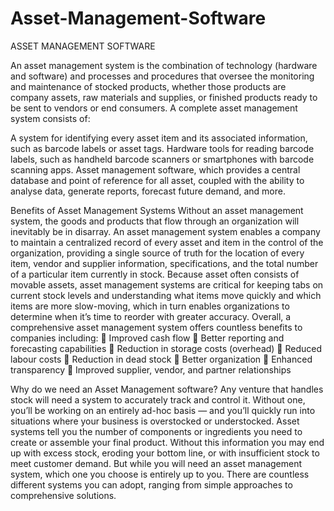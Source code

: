 # Asset-Management-Software
ASSET  MANAGEMENT SOFTWARE

An asset management system is the combination of technology (hardware and software) and processes and procedures that oversee the monitoring and maintenance of stocked products, whether those products are company assets, raw materials and supplies, or finished products ready to be sent to vendors or end consumers. A complete asset management system consists of:

A system for identifying every asset item and its associated information, such as barcode labels or asset tags. 
Hardware tools for reading barcode labels, such as handheld barcode scanners or smartphones with barcode scanning apps.
Asset management software, which provides a central database and point of reference for all asset, coupled with the ability to analyse data, generate reports, forecast future demand, and more.

Benefits of Asset Management Systems
Without an asset management system, the goods and products that flow through an organization will inevitably be in disarray. An asset management system enables a company to maintain a centralized record of every asset and item in the control of the organization, providing a single source of truth for the location of every item, vendor and supplier information, specifications, and the total number of a particular item currently in stock.
Because asset often consists of movable assets, asset management systems are critical for keeping tabs on current stock levels and understanding what items move quickly and which items are more slow-moving, which in turn enables organizations to determine when it’s time to reorder with greater accuracy. Overall, a comprehensive asset management system offers countless benefits to companies including:
	Improved cash flow
	Better reporting and forecasting capabilities
	Reduction in storage costs (overhead)
	Reduced labour costs
	Reduction in dead stock
	Better organization
	Enhanced transparency
	Improved supplier, vendor, and partner relationships








Why do we need an Asset Management software?
Any venture that handles stock will need a system to accurately track and control it. Without one, you’ll be working on an entirely ad-hoc basis — and you’ll quickly run into situations where your business is overstocked or understocked.
Asset systems tell you the number of components or ingredients you need to create or assemble your final product. Without this information you may end up with excess stock, eroding your bottom line, or with insufficient stock to meet customer demand.
But while you will need an asset management system, which one you choose is entirely up to you. There are countless different systems you can adopt, ranging from simple approaches to comprehensive solutions.
